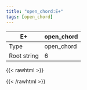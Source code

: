 ```yaml
---
title: "open_chord:E+"
tags: [open_chord]
---
```


|E+|open_chord|
|---|---|
|Type|open_chord|
|Root string|6|
{{< rawhtml >}}
<div class="container"></div>
<script>
const selector = '#container';
const chord = new ChordBox(selector);
chord.draw((new String("032110")));
</script>
{{< /rawhtml >}}
